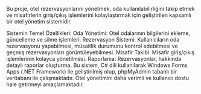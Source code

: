 Bu proje, otel rezervasyonlarını yönetmek, oda kullanılabilirliğini takip etmek ve misafirlerin giriş/çıkış işlemlerini kolaylaştırmak için geliştirilen kapsamlı bir otel yönetim sistemidir.

Sistemin Temel Özellikleri:
Oda Yönetimi: Otel odalarının bilgilerini ekleme, güncelleme ve silme işlemleri.
Rezervasyon Sistemi: Kullanıcıların oda rezervasyonu yapabilmesi, müsaitlik durumunu kontrol edebilmesi ve geçmiş rezervasyonları görüntüleyebilmesi.
Misafir Takibi: Misafir giriş/çıkış işlemlerinin kolayca yönetilmesi.
Raporlama: Rezervasyonlar, hakkında detaylı raporlar oluşturma.
Bu sistem, C# dili kullanılarak Windows Forms Apps (.NET Framework) ile geliştirilmiş olup, phpMyAdmin tabanlı bir veritabanı ile çalışmaktadır. Otel yönetimini daha verimli ve kullanıcı dostu hale getirmeyi amaçlamaktadır.

